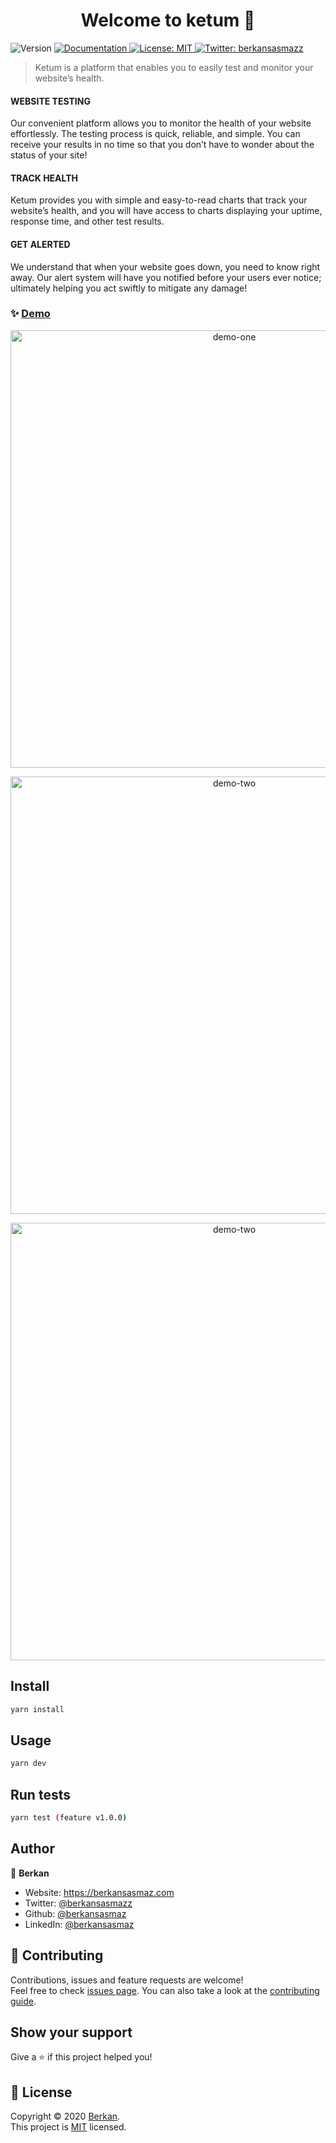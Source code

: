 <h1 align="center">Welcome to ketum 👋</h1>
<p>
  <img alt="Version" src="https://img.shields.io/badge/version-0.6.5-blue.svg?cacheSeconds=2592000" />
  <a href="https://github.com/berkansasmaz/Ketum/tree/master/docs" target="_blank">
    <img alt="Documentation" src="https://img.shields.io/badge/documentation-yes-brightgreen.svg" />
  </a>
  <a href="https://github.com/berkansasmaz/Ketum/blob/master/LICENSE" target="_blank">
    <img alt="License: MIT" src="https://img.shields.io/badge/License-MIT-yellow.svg" />
  </a>
  <a href="https://twitter.com/berkansasmazz" target="_blank">
    <img alt="Twitter: berkansasmazz" src="https://img.shields.io/twitter/follow/berkansasmazz.svg?style=social" />
  </a>
</p>

> Ketum is a platform that enables you to easily test and monitor your website’s health.
#### WEBSITE TESTING
Our convenient platform allows you to monitor the health of your website effortlessly. The testing process is quick, reliable, and simple. You can receive your results in no time so that you don’t have to wonder about the status of your site!
#### TRACK HEALTH

Ketum provides you with simple and easy-to-read charts that track your website’s health, and you will have access to charts displaying your uptime, response time, and other test results.

#### GET ALERTED

We understand that when your website goes down, you need to know right away. Our alert system will have you notified before your users ever notice; ultimately helping you act swiftly to mitigate any damage!

### ✨ [Demo](https://berkansasmaz.com/comingsoon/)

<p align="center">
  <img width="700" align="center" src="https://user-images.githubusercontent.com/31216880/78703711-5b38a580-7913-11ea-9bda-e6540dd2e6f8.gif" alt="demo-one"/>
</p>
<p align="center">
  <img width="700" align="center" src="https://user-images.githubusercontent.com/31216880/78703715-5d026900-7913-11ea-8531-dca3d641d37e.gif" alt="demo-two"/>
</p>
<p align="center">
  <img width="700" align="center" src="https://user-images.githubusercontent.com/31216880/78703719-5e339600-7913-11ea-8eea-061d28491f4f.gif" alt="demo-two"/>
</p>
            
## Install

```sh
yarn install
```

## Usage

```sh
yarn dev
```

## Run tests

```sh
yarn test (feature v1.0.0)
```

## Author

👤 **Berkan**

* Website: https://berkansasmaz.com
* Twitter: [@berkansasmazz](https://twitter.com/berkansasmazz)
* Github: [@berkansasmaz](https://github.com/berkansasmaz)
* LinkedIn: [@berkansasmaz](https://linkedin.com/in/berkansasmaz)

## 🤝 Contributing

Contributions, issues and feature requests are welcome!<br />Feel free to check [issues page](https://github.com/berkansasmaz/Ketum/issues). You can also take a look at the [contributing guide](https://dev.to/janessatran/a-beginner-s-guide-to-contributing-to-open-source-4fen).

## Show your support

Give a ⭐️ if this project helped you!

## 📝 License

Copyright © 2020 [Berkan](https://github.com/berkansasmaz).<br />
This project is [MIT](https://github.com/berkansasmaz/Ketum/blob/master/LICENSE) licensed.
